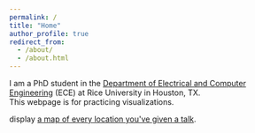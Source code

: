 ```yaml
---
permalink: /
title: "Home"
author_profile: true
redirect_from: 
  - /about/
  - /about.html
---
```


I am a PhD student in the [Department of Electrical and Computer Engineering](https://eceweb.rice.edu) (ECE) at Rice University in Houston, TX.  
This webpage is for practicing visualizations.

display [a map of every location you've given a talk](https://academicpages.github.io/talkmap.html).

